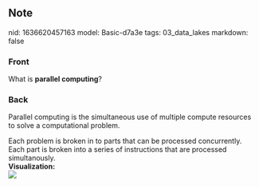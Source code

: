 ## Note
nid: 1636620457163
model: Basic-d7a3e
tags: 03_data_lakes
markdown: false

### Front
What is <b>parallel computing</b>?

### Back
Parallel computing is the simultaneous use of multiple compute resources to solve a computational problem. <div>
</div><div>Each problem is broken in to parts that can be processed concurrently. Each part is broken into a series of instructions that are processed simultanously.</div><div>
</div><div><b>Visualization:</b></div><div><img src="paste-ce9ba880e1b584e3c51cb41b88740e0e4b860ae5.jpg">
</div>
